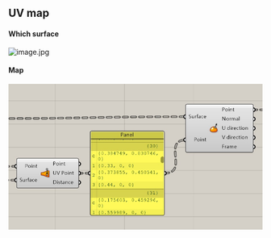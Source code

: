 ## UV map


#### Which surface
![image.jpg](0.photo_source/whichsurface.jpg)

#### Map
![image.jpg](0.photo_source/UV_map.jpg)